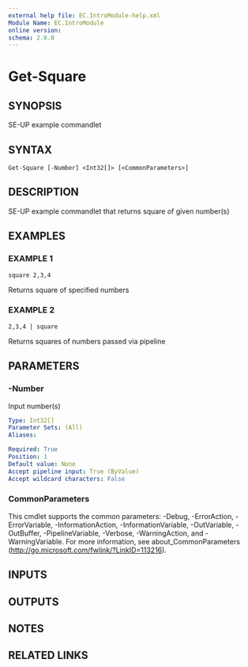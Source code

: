 ```yaml
---
external help file: EC.IntroModule-help.xml
Module Name: EC.IntroModule
online version:
schema: 2.0.0
---
```


# Get-Square

## SYNOPSIS
SE-UP example commandlet

## SYNTAX

```
Get-Square [-Number] <Int32[]> [<CommonParameters>]
```

## DESCRIPTION
SE-UP example commandlet that returns square of given number(s)

## EXAMPLES

### EXAMPLE 1
```
square 2,3,4
```

Returns square of specified numbers

### EXAMPLE 2
```
2,3,4 | square
```

Returns squares of numbers passed via pipeline

## PARAMETERS

### -Number
Input number(s)

```yaml
Type: Int32[]
Parameter Sets: (All)
Aliases:

Required: True
Position: 1
Default value: None
Accept pipeline input: True (ByValue)
Accept wildcard characters: False
```

### CommonParameters
This cmdlet supports the common parameters: -Debug, -ErrorAction, -ErrorVariable, -InformationAction, -InformationVariable, -OutVariable, -OutBuffer, -PipelineVariable, -Verbose, -WarningAction, and -WarningVariable. For more information, see about_CommonParameters (http://go.microsoft.com/fwlink/?LinkID=113216).

## INPUTS

## OUTPUTS

## NOTES

## RELATED LINKS
